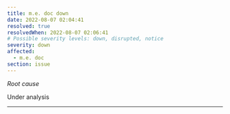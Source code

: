 ```yaml
---
title: m.e. doc down
date: 2022-08-07 02:04:41
resolved: true
resolvedWhen: 2022-08-07 02:06:41
# Possible severity levels: down, disrupted, notice
severity: down
affected:
  - m.e. doc
section: issue
---
```


*Root cause*

Under analysis

---


